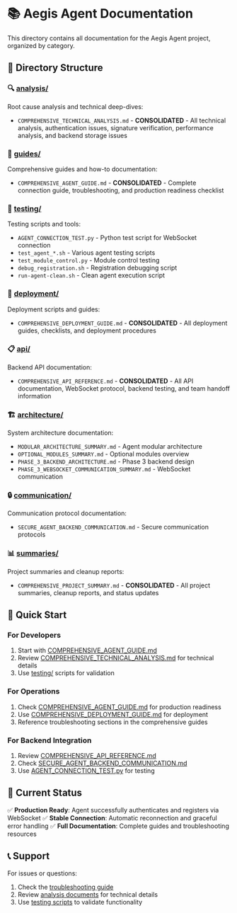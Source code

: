 # 📚 Aegis Agent Documentation

This directory contains all documentation for the Aegis Agent project, organized by category.

## 📁 Directory Structure

### 🔍 [analysis/](./analysis/)
Root cause analysis and technical deep-dives:
- `COMPREHENSIVE_TECHNICAL_ANALYSIS.md` - **CONSOLIDATED** - All technical analysis, authentication issues, signature verification, performance analysis, and backend storage issues

### 📖 [guides/](./guides/)
Comprehensive guides and how-to documentation:
- `COMPREHENSIVE_AGENT_GUIDE.md` - **CONSOLIDATED** - Complete connection guide, troubleshooting, and production readiness checklist

### 🧪 [testing/](./testing/)
Testing scripts and tools:
- `AGENT_CONNECTION_TEST.py` - Python test script for WebSocket connection
- `test_agent_*.sh` - Various agent testing scripts
- `test_module_control.py` - Module control testing
- `debug_registration.sh` - Registration debugging script
- `run-agent-clean.sh` - Clean agent execution script

### 🚀 [deployment/](./deployment/)
Deployment scripts and guides:
- `COMPREHENSIVE_DEPLOYMENT_GUIDE.md` - **CONSOLIDATED** - All deployment guides, checklists, and deployment procedures

### 📋 [api/](./api/)
Backend API documentation:
- `COMPREHENSIVE_API_REFERENCE.md` - **CONSOLIDATED** - All API documentation, WebSocket protocol, backend testing, and team handoff information

### 🏗️ [architecture/](./architecture/)
System architecture documentation:
- `MODULAR_ARCHITECTURE_SUMMARY.md` - Agent modular architecture
- `OPTIONAL_MODULES_SUMMARY.md` - Optional modules overview
- `PHASE_3_BACKEND_ARCHITECTURE.md` - Phase 3 backend design
- `PHASE_3_WEBSOCKET_COMMUNICATION_SUMMARY.md` - WebSocket communication

### 🔒 [communication/](./communication/)
Communication protocol documentation:
- `SECURE_AGENT_BACKEND_COMMUNICATION.md` - Secure communication protocols

### 📊 [summaries/](./summaries/)
Project summaries and cleanup reports:
- `COMPREHENSIVE_PROJECT_SUMMARY.md` - **CONSOLIDATED** - All project summaries, cleanup reports, and status updates

## 🎯 Quick Start

### For Developers
1. Start with [COMPREHENSIVE_AGENT_GUIDE.md](./guides/COMPREHENSIVE_AGENT_GUIDE.md)
2. Review [COMPREHENSIVE_TECHNICAL_ANALYSIS.md](./analysis/COMPREHENSIVE_TECHNICAL_ANALYSIS.md) for technical details
3. Use [testing/](./testing/) scripts for validation

### For Operations
1. Check [COMPREHENSIVE_AGENT_GUIDE.md](./guides/COMPREHENSIVE_AGENT_GUIDE.md) for production readiness
2. Use [COMPREHENSIVE_DEPLOYMENT_GUIDE.md](./deployment/COMPREHENSIVE_DEPLOYMENT_GUIDE.md) for deployment
3. Reference troubleshooting sections in the comprehensive guides

### For Backend Integration
1. Review [COMPREHENSIVE_API_REFERENCE.md](./api/COMPREHENSIVE_API_REFERENCE.md)
2. Check [SECURE_AGENT_BACKEND_COMMUNICATION.md](./communication/SECURE_AGENT_BACKEND_COMMUNICATION.md)
3. Use [AGENT_CONNECTION_TEST.py](./testing/AGENT_CONNECTION_TEST.py) for testing

## 🚀 Current Status

✅ **Production Ready**: Agent successfully authenticates and registers via WebSocket
✅ **Stable Connection**: Automatic reconnection and graceful error handling
✅ **Full Documentation**: Complete guides and troubleshooting resources

## 📞 Support

For issues or questions:
1. Check the [troubleshooting guide](./guides/AGENT_TROUBLESHOOTING_GUIDE.md)
2. Review [analysis documents](./analysis/) for technical details
3. Use [testing scripts](./testing/) to validate functionality